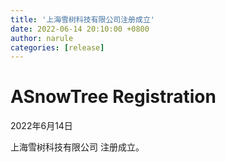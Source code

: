 ```yaml
---
title: '上海雪树科技有限公司注册成立'
date: 2022-06-14 20:10:00 +0800
author: narule
categories: [release]
---
```


# ASnowTree Registration

2022年6月14日

上海雪树科技有限公司 注册成立。